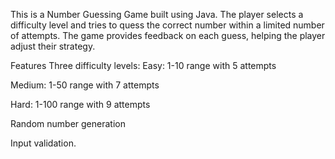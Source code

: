 This is a Number Guessing Game built using Java. The player selects a difficulty level and tries to quess the correct number within a limited number of attempts. The game provides feedback on each guess, helping the player adjust their strategy.

Features
Three difficulty levels:
Easy: 1-10 range with 5 attempts

Medium: 1-50 range with 7 attempts

Hard: 1-100 range with 9 attempts

Random number generation

Input validation.
